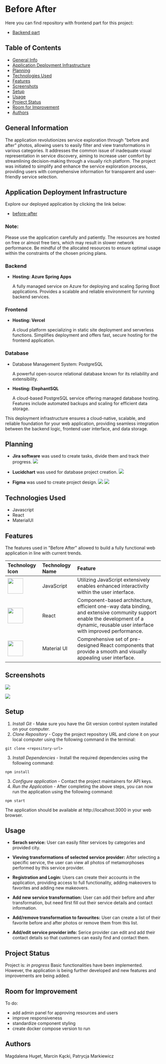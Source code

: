# Before After 

Here you can find repository with frontend part for this project:

- [Backend part](https://github.com/magdalenahuget/beforeAfterBackend)

## Table of Contents
* [General Info](#general-information)
* [Application Deployment Infrastructure](#application-deployment-infrastructure)
* [Planning](#planning)
* [Technologies Used](#technologies-used)
* [Features](#features)
* [Screenshots](#screenshots)
* [Setup](#setup)
* [Usage](#usage)
* [Project Status](#project-status)
* [Room for Improvement](#room-for-improvement)
* [Authors](#authors)

## General Information
The application revolutionizes service exploration through "before and after" photos, allowing users to easily filter and view transformations in various categories. It addresses the common issue of inadequate visual representation in service discovery, aiming to increase user comfort by streamlining decision-making through a visually rich platform. The project was initiated to simplify and enhance the service exploration process, providing users with comprehensive information for transparent and user-friendly service selection.

## Application Deployment Infrastructure

Explore our deployed application by clicking the link below:

- [before-after](https://magdalenahuget-before-and-after.vercel.app/)

### Note:
Please use the application carefully and patiently. The resources are hosted on free or almost free tiers, which may result in slower network performance. Be mindful of the allocated resources to ensure optimal usage within the constraints of the chosen pricing plans.

### Backend
- **Hosting: Azure Spring Apps**

  A fully managed service on Azure for deploying and scaling Spring Boot applications.
  Provides a scalable and reliable environment for running backend services.

### Frontend
- **Hosting: Vercel**

  A cloud platform specializing in static site deployment and serverless functions.
  Simplifies deployment and offers fast, secure hosting for the frontend application.

### Database
- Database Management System: PostgreSQL

  A powerful open-source relational database known for its reliability and extensibility.

- **Hosting: ElephantSQL**

  A cloud-based PostgreSQL service offering managed database hosting.
  Features include automated backups and scaling for efficient data storage.

This deployment infrastructure ensures a cloud-native, scalable, and reliable foundation for your web application, providing seamless integration between the backend logic, frontend user interface, and data storage.

## Planning
- **Jira software** was used to create tasks, divide them and track their progress.
  ![](readmeSources/jira-cumulative-flow-diagram.PNG)


- **Lucidchart** was used for database project creation.
  ![](readmeSources/lucidchart-erd.png)


- **Figma** was used to create project design.
  ![](readmeSources/figma-main.PNG)
  ![](readmeSources/figma-sign.PNG)

## Technologies Used
- Javascript
- React
- MaterialUI

## Features
The features used in "Before After" allowed to build a fully functional web application in line with current trends.

|                                                          Technology Icon                                                      | Technology Name |                                Feature                                          |
|:------------------------------------------------------------------------------------------------------------------------------|:----------------|:------------------------------------------|
| <img height="50" src="https://user-images.githubusercontent.com/25181517/117447155-6a868a00-af3d-11eb-9cfe-245df15c9f3f.png"> |   JavaScript    | Utilizing JavaScript extensively enables enhanced interactivity within the user interface. |
| <img height="50" src="https://user-images.githubusercontent.com/25181517/183897015-94a058a6-b86e-4e42-a37f-bf92061753e5.png"> |      React	    | Component-based architecture, efficient one-way data binding, and extensive community support enable the development of a dynamic, reusable user interface with improved performance. |
| <img height="50" src="https://user-images.githubusercontent.com/25181517/189716630-fe6c084c-6c66-43af-aa49-64c8aea4a5c2.png"> |   Material UI   | Comprehensive set of pre-designed React components that provide a smooth and visually appealing user interface. |

## Screenshots
![](readmeSources/before-after-main.gif)


![](readmeSources/add-image.gif)

## Setup
1. *Install Git* - Make sure you have the Git version control system installed on your computer.
2. *Clone Repository* - Copy the project repository URL and clone it on your local computer using the following command in the terminal:

```
git clone <repository-url>
```

3. *Install Dependencies* - Install the required dependencies using the following command:

```
npm install
```

3. *Configure application* - Contact the project maintainers for API keys.
4. *Run the Application* - After completing the above steps, you can now run the application using the following command:

```
npm start
```

The application should be available at http://localhost:3000 in your web browser.

## Usage
- **Serach service:** User can easily filter services by categories and provided city.

- **Vieving transformations of selected service provider:** After selecting a specific service, the user can view all photos of metamorphoses performed by this service provider.

- **Registration and Login:** Users can create their accounts in the application, providing access to full functionality, adding makeovers to favorites and adding new makeovers.

- **Add new service transformation:** User can add their before and after transformation, but need first fill out their service details and contact information.

- **Add/remove transformation to favourites:** User can create a list of their favorite before and after photos or remove them from this list.

- **Add/edit service provider info:** Serice provider can edit and add their contact details so that customers can easily find and contact them.

## Project Status
Project is: _in progress_
Basic functionalities have been implemented. However, the application is being further developed and new features and improvements are being added.

## Room for Improvement
To do:
- add admin panel for approving resources and users
- improve responsiveness
- standardize component styling
- create docker compose version to run

## Authors
Magdalena Huget,
Marcin Kącki,
Patrycja Markiewicz

